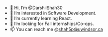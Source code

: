 - 👋 Hi, I’m @DarshilShah30
- 👀 I’m interested in Software Development.
- 🌱 I’m currently learning React.
- 💞️ I’m looking for Fall internships/Co-ops.
- 📫 You can reach me @shah5p@uwindsor.ca

<!---
DarshilShah30/DarshilShah30 is a ✨ special ✨ repository because its `README.md` (this file) appears on your GitHub profile.
You can click the Preview link to take a look at your changes.
--->
